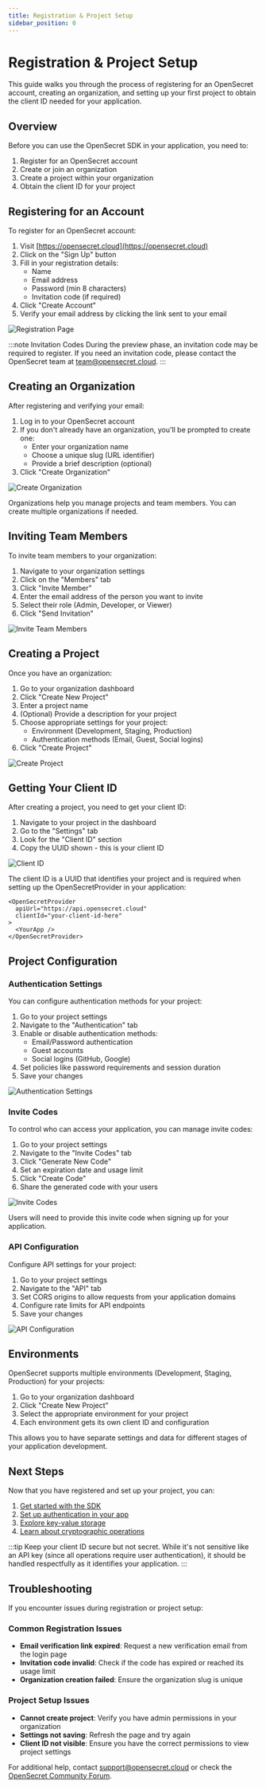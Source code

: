 ```yaml
---
title: Registration & Project Setup
sidebar_position: 0
---
```


# Registration & Project Setup

This guide walks you through the process of registering for an OpenSecret account, creating an organization, and setting up your first project to obtain the client ID needed for your application.

## Overview

Before you can use the OpenSecret SDK in your application, you need to:

1. Register for an OpenSecret account
2. Create or join an organization
3. Create a project within your organization
4. Obtain the client ID for your project

## Registering for an Account

To register for an OpenSecret account:

1. Visit [https://opensecret.cloud](https://opensecret.cloud)
2. Click on the "Sign Up" button
3. Fill in your registration details:
   - Name
   - Email address
   - Password (min 8 characters)
   - Invitation code (if required)
4. Click "Create Account"
5. Verify your email address by clicking the link sent to your email

![Registration Page](https://placeholder-for-signup-screenshot.png)

:::note Invitation Codes
During the preview phase, an invitation code may be required to register. If you need an invitation code, please contact the OpenSecret team at [team@opensecret.cloud](mailto:team@opensecret.cloud).
:::

## Creating an Organization

After registering and verifying your email:

1. Log in to your OpenSecret account
2. If you don't already have an organization, you'll be prompted to create one:
   - Enter your organization name
   - Choose a unique slug (URL identifier)
   - Provide a brief description (optional)
3. Click "Create Organization"

![Create Organization](https://placeholder-for-create-org-screenshot.png)

Organizations help you manage projects and team members. You can create multiple organizations if needed.

## Inviting Team Members

To invite team members to your organization:

1. Navigate to your organization settings
2. Click on the "Members" tab
3. Click "Invite Member"
4. Enter the email address of the person you want to invite
5. Select their role (Admin, Developer, or Viewer)
6. Click "Send Invitation"

![Invite Team Members](https://placeholder-for-invite-members-screenshot.png)

## Creating a Project

Once you have an organization:

1. Go to your organization dashboard
2. Click "Create New Project"
3. Enter a project name
4. (Optional) Provide a description for your project
5. Choose appropriate settings for your project:
   - Environment (Development, Staging, Production)
   - Authentication methods (Email, Guest, Social logins)
6. Click "Create Project"

![Create Project](https://placeholder-for-create-project-screenshot.png)

## Getting Your Client ID

After creating a project, you need to get your client ID:

1. Navigate to your project in the dashboard
2. Go to the "Settings" tab
3. Look for the "Client ID" section
4. Copy the UUID shown - this is your client ID

![Client ID](https://placeholder-for-client-id-screenshot.png)

The client ID is a UUID that identifies your project and is required when setting up the OpenSecretProvider in your application:

```tsx
<OpenSecretProvider
  apiUrl="https://api.opensecret.cloud"
  clientId="your-client-id-here"
>
  <YourApp />
</OpenSecretProvider>
```

## Project Configuration

### Authentication Settings

You can configure authentication methods for your project:

1. Go to your project settings
2. Navigate to the "Authentication" tab
3. Enable or disable authentication methods:
   - Email/Password authentication
   - Guest accounts
   - Social logins (GitHub, Google)
4. Set policies like password requirements and session duration
5. Save your changes

![Authentication Settings](https://placeholder-for-auth-settings-screenshot.png)

### Invite Codes

To control who can access your application, you can manage invite codes:

1. Go to your project settings
2. Navigate to the "Invite Codes" tab
3. Click "Generate New Code"
4. Set an expiration date and usage limit
5. Click "Create Code"
6. Share the generated code with your users

![Invite Codes](https://placeholder-for-invite-codes-screenshot.png)

Users will need to provide this invite code when signing up for your application.

### API Configuration

Configure API settings for your project:

1. Go to your project settings
2. Navigate to the "API" tab
3. Set CORS origins to allow requests from your application domains
4. Configure rate limits for API endpoints
5. Save your changes

![API Configuration](https://placeholder-for-api-config-screenshot.png)

## Environments

OpenSecret supports multiple environments (Development, Staging, Production) for your projects:

1. Go to your organization dashboard
2. Click "Create New Project"
3. Select the appropriate environment for your project
4. Each environment gets its own client ID and configuration

This allows you to have separate settings and data for different stages of your application development.

## Next Steps

Now that you have registered and set up your project, you can:

1. [Get started with the SDK](./guides/getting-started)
2. [Set up authentication in your app](./guides/authentication)
3. [Explore key-value storage](./guides/key-value-storage)
4. [Learn about cryptographic operations](./guides/cryptographic-operations)

:::tip
Keep your client ID secure but not secret. While it's not sensitive like an API key (since all operations require user authentication), it should be handled respectfully as it identifies your application.
:::

## Troubleshooting

If you encounter issues during registration or project setup:

### Common Registration Issues

- **Email verification link expired**: Request a new verification email from the login page
- **Invitation code invalid**: Check if the code has expired or reached its usage limit
- **Organization creation failed**: Ensure the organization slug is unique

### Project Setup Issues

- **Cannot create project**: Verify you have admin permissions in your organization
- **Settings not saving**: Refresh the page and try again
- **Client ID not visible**: Ensure you have the correct permissions to view project settings

For additional help, contact [support@opensecret.cloud](mailto:support@opensecret.cloud) or check the [OpenSecret Community Forum](https://community.opensecret.cloud).